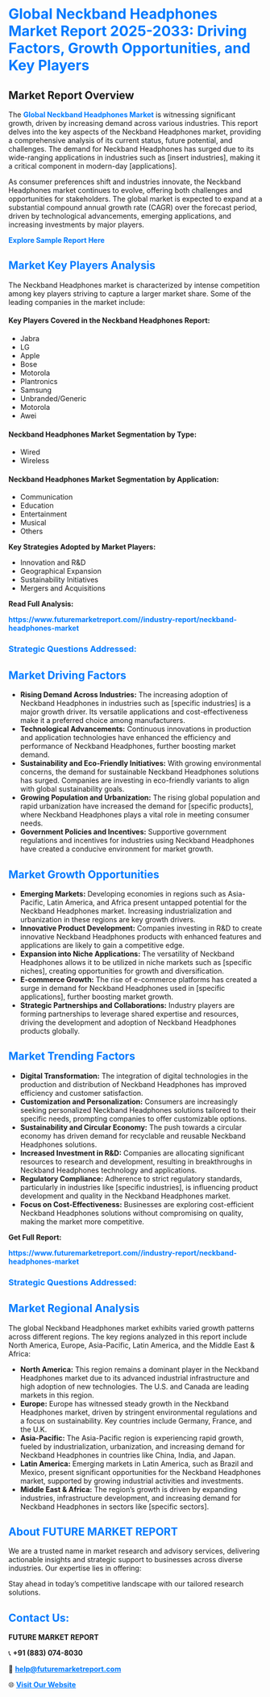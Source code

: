 <h1 style="color: #007BFF;">Global Neckband Headphones Market Report 2025-2033: Driving Factors, Growth Opportunities, and Key Players</h1>

<section id="overview">
<h2>Market Report Overview</h2>
<p>The <a href="https://www.futuremarketreport.com//industry-report/neckband-headphones-market" style="color: #007BFF; text-decoration: none;"><strong>Global Neckband Headphones Market</strong></a> is witnessing significant growth, driven by increasing demand across various industries. This report delves into the key aspects of the Neckband Headphones market, providing a comprehensive analysis of its current status, future potential, and challenges. The demand for Neckband Headphones has surged due to its wide-ranging applications in industries such as [insert industries], making it a critical component in modern-day [applications].</p>
<p>As consumer preferences shift and industries innovate, the Neckband Headphones market continues to evolve, offering both challenges and opportunities for stakeholders. The global market is expected to expand at a substantial compound annual growth rate (CAGR) over the forecast period, driven by technological advancements, emerging applications, and increasing investments by major players.</p>
</section>

<section id="overview">
<p><a href="https://www.futuremarketreport.com//request-sample/reportId=59235" style="color: #007BFF; text-decoration: none;"><strong>Explore Sample Report Here</strong></a></p>
</section>

<section id="key-players">
<h2 style="color: #007BFF;">Market Key Players Analysis</h2>
<p>The Neckband Headphones market is characterized by intense competition among key players striving to capture a larger market share. Some of the leading companies in the market include:</p>
<h4>Key Players Covered in the Neckband Headphones Report:</h4>
<ul><li>Jabra</li><li>LG</li><li>Apple</li><li>Bose</li><li>Motorola</li><li>Plantronics</li><li>Samsung</li><li>Unbranded/Generic</li><li>Motorola</li><li>Awei</li></ul>
<h4>Neckband Headphones Market Segmentation by Type:</h4>
<ul><li>Wired</li><li>Wireless</li></ul>

<h4>Neckband Headphones Market Segmentation by Application:</h4>
<ul><li>Communication</li><li>Education</li><li>Entertainment</li><li>Musical</li><li>Others</li></ul>
<p><strong>Key Strategies Adopted by Market Players:</strong></p>
<ul>
<li>Innovation and R&D</li>
<li>Geographical Expansion</li>
<li>Sustainability Initiatives</li>
<li>Mergers and Acquisitions</li>
</ul>
</section>

<section>
<p><strong>Read Full Analysis: </strong></p><a href="https://www.futuremarketreport.com//industry-report/neckband-headphones-market" style="color: #007BFF; text-decoration: none;"><strong>https://www.futuremarketreport.com//industry-report/neckband-headphones-market</strong></a>
<h3 style="color: #007BFF;">Strategic Questions Addressed:</h3>
</section>

<section id="driving-factors">
<h2 style="color: #007BFF;">Market Driving Factors</h2>
<ul>
<li><strong>Rising Demand Across Industries:</strong> The increasing adoption of Neckband Headphones in industries such as [specific industries] is a major growth driver. Its versatile applications and cost-effectiveness make it a preferred choice among manufacturers.</li>
<li><strong>Technological Advancements:</strong> Continuous innovations in production and application technologies have enhanced the efficiency and performance of Neckband Headphones, further boosting market demand.</li>
<li><strong>Sustainability and Eco-Friendly Initiatives:</strong> With growing environmental concerns, the demand for sustainable Neckband Headphones solutions has surged. Companies are investing in eco-friendly variants to align with global sustainability goals.</li>
<li><strong>Growing Population and Urbanization:</strong> The rising global population and rapid urbanization have increased the demand for [specific products], where Neckband Headphones plays a vital role in meeting consumer needs.</li>
<li><strong>Government Policies and Incentives:</strong> Supportive government regulations and incentives for industries using Neckband Headphones have created a conducive environment for market growth.</li>
</ul>
</section>

<section id="growth-opportunities">
<h2 style="color: #007BFF;">Market Growth Opportunities</h2>
<ul>
<li><strong>Emerging Markets:</strong> Developing economies in regions such as Asia-Pacific, Latin America, and Africa present untapped potential for the Neckband Headphones market. Increasing industrialization and urbanization in these regions are key growth drivers.</li>
<li><strong>Innovative Product Development:</strong> Companies investing in R&D to create innovative Neckband Headphones products with enhanced features and applications are likely to gain a competitive edge.</li>
<li><strong>Expansion into Niche Applications:</strong> The versatility of Neckband Headphones allows it to be utilized in niche markets such as [specific niches], creating opportunities for growth and diversification.</li>
<li><strong>E-commerce Growth:</strong> The rise of e-commerce platforms has created a surge in demand for Neckband Headphones used in [specific applications], further boosting market growth.</li>
<li><strong>Strategic Partnerships and Collaborations:</strong> Industry players are forming partnerships to leverage shared expertise and resources, driving the development and adoption of Neckband Headphones products globally.</li>
</ul>
</section>

<section id="trending-factors">
<h2 style="color: #007BFF;">Market Trending Factors</h2>
<ul>
<li><strong>Digital Transformation:</strong> The integration of digital technologies in the production and distribution of Neckband Headphones has improved efficiency and customer satisfaction.</li>
<li><strong>Customization and Personalization:</strong> Consumers are increasingly seeking personalized Neckband Headphones solutions tailored to their specific needs, prompting companies to offer customizable options.</li>
<li><strong>Sustainability and Circular Economy:</strong> The push towards a circular economy has driven demand for recyclable and reusable Neckband Headphones solutions.</li>
<li><strong>Increased Investment in R&D:</strong> Companies are allocating significant resources to research and development, resulting in breakthroughs in Neckband Headphones technology and applications.</li>
<li><strong>Regulatory Compliance:</strong> Adherence to strict regulatory standards, particularly in industries like [specific industries], is influencing product development and quality in the Neckband Headphones market.</li>
<li><strong>Focus on Cost-Effectiveness:</strong> Businesses are exploring cost-efficient Neckband Headphones solutions without compromising on quality, making the market more competitive.</li>
</ul>
</section>

<section>
<p><strong>Get Full Report: </strong></p><a href="https://www.futuremarketreport.com//industry-report/neckband-headphones-market" style="color: #007BFF; text-decoration: none;"><strong>https://www.futuremarketreport.com//industry-report/neckband-headphones-market</strong></a>
<h3 style="color: #007BFF;">Strategic Questions Addressed:</h3>
</section>


<section id="regional-analysis">
<h2 style="color: #007BFF;">Market Regional Analysis</h2>
<p>The global Neckband Headphones market exhibits varied growth patterns across different regions. The key regions analyzed in this report include North America, Europe, Asia-Pacific, Latin America, and the Middle East & Africa:</p>
<ul>
<li><strong>North America:</strong> This region remains a dominant player in the Neckband Headphones market due to its advanced industrial infrastructure and high adoption of new technologies. The U.S. and Canada are leading markets in this region.</li>
<li><strong>Europe:</strong> Europe has witnessed steady growth in the Neckband Headphones market, driven by stringent environmental regulations and a focus on sustainability. Key countries include Germany, France, and the U.K.</li>
<li><strong>Asia-Pacific:</strong> The Asia-Pacific region is experiencing rapid growth, fueled by industrialization, urbanization, and increasing demand for Neckband Headphones in countries like China, India, and Japan.</li>
<li><strong>Latin America:</strong> Emerging markets in Latin America, such as Brazil and Mexico, present significant opportunities for the Neckband Headphones market, supported by growing industrial activities and investments.</li>
<li><strong>Middle East & Africa:</strong> The region’s growth is driven by expanding industries, infrastructure development, and increasing demand for Neckband Headphones in sectors like [specific sectors].</li>
</ul>
</section>

<footer>
<h2 style="color: #007BFF;">About FUTURE MARKET REPORT</h2>
<p>We are a trusted name in market research and advisory services, delivering actionable insights and strategic support to businesses across diverse industries. Our expertise lies in offering:</p>

<p>Stay ahead in today’s competitive landscape with our tailored research solutions.</p>

<h2 style="color: #007BFF;">Contact Us:</h2>
<p><strong>FUTURE MARKET REPORT</strong></p>
<p>📞 <strong>+91 (883) 074-8030</strong></p>
<p>📧 <strong><a href="mailto:help@futuremarketreport.com" style="color: #007BFF;">help@futuremarketreport.com</a></strong></p>
<p>🌐 <strong><a href="https://www.futuremarketreport.com/" style="color: #007BFF;">Visit Our Website</a></strong></p>
</footer>